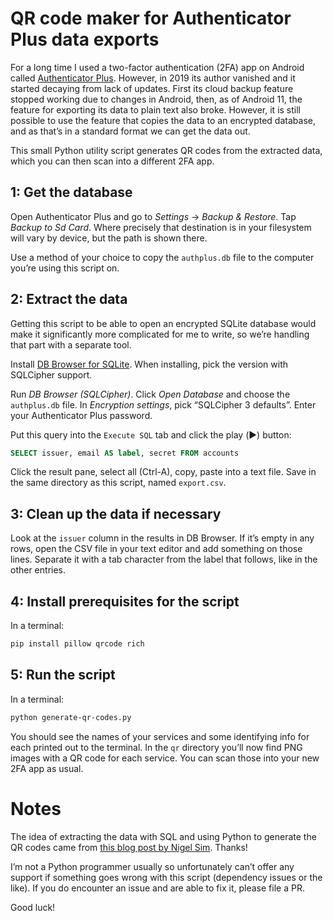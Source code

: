 # QR code maker for Authenticator Plus data exports

For a long time I used a two-factor authentication (2FA) app on Android called [Authenticator Plus](https://www.authenticatorplus.com/). However, in 2019 its author vanished and it started decaying from lack of updates. First its cloud backup feature stopped working due to changes in Android, then, as of Android 11, the feature for exporting its data to plain text also broke. However, it is still possible to use the feature that copies the data to an encrypted database, and as that&rsquo;s in a standard format we can get the data out.

This small Python utility script generates QR codes from the extracted data, which you can then scan into a different 2FA app.

## 1: Get the database

Open Authenticator Plus and go to *Settings* &rarr; *Backup & Restore*. Tap *Backup to Sd Card*. Where precisely that destination is in your filesystem will vary by device, but the path is shown there.

Use a method of your choice to copy the `authplus.db` file to the computer you&rsquo;re using this script on.

## 2: Extract the data

Getting this script to be able to open an encrypted SQLite database would make it significantly more complicated for me to write, so we&rsquo;re handling that part with a separate tool.

Install [DB Browser for SQLite](https://sqlitebrowser.org/). When installing, pick the version with SQLCipher support.

Run *DB Browser (SQLCipher)*. Click *Open Database* and choose the `authplus.db` file. In *Encryption settings*, pick &ldquo;SQLCipher 3 defaults&rdquo;. Enter your Authenticator Plus password.

Put this query into the `Execute SQL` tab and click the play (▶️) button:

```sql
SELECT issuer, email AS label, secret FROM accounts
```

Click the result pane, select all (Ctrl-A), copy, paste into a text file. Save in the same directory as this script, named `export.csv`.

## 3: Clean up the data if necessary

Look at the `issuer` column in the results in DB Browser. If it&rsquo;s empty in any rows, open the CSV file in your text editor and add something on those lines. Separate it with a tab character from the label that follows, like in the other entries.

## 4: Install prerequisites for the script

In a terminal:
```sh
pip install pillow qrcode rich
```

## 5: Run the script

In a terminal:
```sh
python generate-qr-codes.py
```

You should see the names of your services and some identifying info for each printed out to the terminal. In the `qr` directory you&rsquo;ll now find PNG images with a QR code for each service. You can scan those into your new 2FA app as usual.

# Notes

The idea of extracting the data with SQL and using Python to generate the QR codes came from [this blog post by Nigel Sim](https://blog.nigelsim.org/2021-01-15-extracting-authenticator-plus/). Thanks!

I&rsquo;m not a Python programmer usually so unfortunately can&rsquo;t offer any support if something goes wrong with this script (dependency issues or the like). If you do encounter an issue and are able to fix it, please file a PR.

Good luck!

